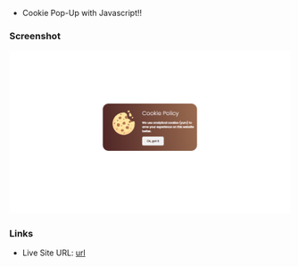 - Cookie Pop-Up with Javascript!!

### Screenshot

![](./screenshot.png)

### Links

- Live Site URL: [url](url)